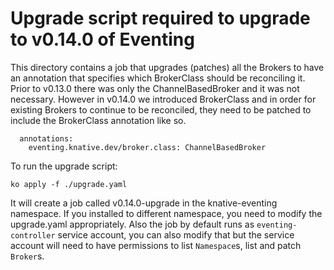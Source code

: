 # Upgrade script required to upgrade to v0.14.0 of Eventing

This directory contains a job that upgrades (patches) all the Brokers to have an
annotation that specifies which BrokerClass should be reconciling it. Prior to
v0.13.0 there was only the ChannelBasedBroker and it was not necessary. However
in v0.14.0 we introduced BrokerClass and in order for existing Brokers to
continue to be reconciled, they need to be patched to include the BrokerClass
annotation like so.

```
  annotations:
    eventing.knative.dev/broker.class: ChannelBasedBroker

```

To run the upgrade script:

```shell
ko apply -f ./upgrade.yaml
```

It will create a job called v0.14.0-upgrade in the knative-eventing namespace.
If you installed to different namespace, you need to modify the upgrade.yaml
appropriately. Also the job by default runs as `eventing-controller` service
account, you can also modify that but the service account will need to have
permissions to list `Namespace`s, list and patch `Broker`s. 
